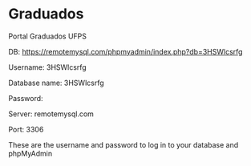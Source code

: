 # Graduados

Portal Graduados UFPS


DB: https://remotemysql.com/phpmyadmin/index.php?db=3HSWlcsrfg

Username: 3HSWlcsrfg

Database name: 3HSWlcsrfg

Password: <!-- 4nRzvxU8Li -->

Server: remotemysql.com

Port: 3306

These are the username and password to log in to your database and phpMyAdmin
